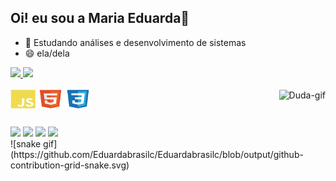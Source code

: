 ## Oi! eu sou a Maria Eduarda👋

- 🌱 Estudando análises e desenvolvimento de sistemas
- 😄 ela/dela

<div>
<a href="https://github.com/Eduardabrasilc">
  <img height="180em" src="https://github-readme-stats.vercel.app/api?username=Eduardabrasilc&show_icons=true&theme=dracula&include_all_commits-true&count_private-true"/> <a> <img height="180em" src="https://github-readme-stats.vercel.app/api/top-langs/?username=Eduardabrasilc&layout=compact&langs_count=16&theme=dracula"/>

</div>
<div style="display: inline_block"><br>
  <img align="center" alt="Duda-Js" height="30" width="40" src="https://raw.githubusercontent.com/devicons/devicon/master/icons/javascript/javascript-plain.svg">
  <img align="center" alt="Duda-HTML" height="30" width="40" src="https://raw.githubusercontent.com/devicons/devicon/master/icons/html5/html5-original.svg">
  <img align="center" alt="Duda-CSS" height="30" width="40" src="https://raw.githubusercontent.com/devicons/devicon/master/icons/css3/css3-original.svg">
    <img align= "right" alt="Duda-gif" src="https://cdn.discordapp.com/attachments/1152387162571014244/1152387248298401832/Untitled_Made_with_FlexClip.gif">
</div>

  
  ##

  <div> 
  <a href="https://instagram.com/dudwx" target="_blank"><img src="https://img.shields.io/badge/-Instagram-%23E4405F?style=for-the-badge&logo=instagram&logoColor=white" target="_blank"></a>
 <a href="https://discord.gg/maria290101" target="_blank"><img src="https://img.shields.io/badge/Discord-7289DA?style=for-the-badge&logo=discord&logoColor=white" target="_blank"></a> 
  <a href = "mailto:maria.costa@sptech.school"><img src="https://img.shields.io/badge/-Gmail-%23333?style=for-the-badge&logo=gmail&logoColor=white" target="_blank"></a>
  <a href="[https://www.linkedin.com/in/maria-eduarda-brasil-costa-a44027251]" target="_blank"><img src="https://img.shields.io/badge/-LinkedIn-%230077B5?style=for-the-badge&logo=linkedin&logoColor=white" target="_blank"></a> 
  
</div>
![snake gif](https://github.com/Eduardabrasilc/Eduardabrasilc/blob/output/github-contribution-grid-snake.svg)
